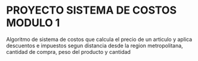 # PROYECTO SISTEMA DE COSTOS MODULO 1

Algoritmo de sistema de costos que calcula el precio de un articulo y aplica descuentos e impuestos segun distancia desde la region metropolitana, cantidad de compra, peso del producto y cantidad

